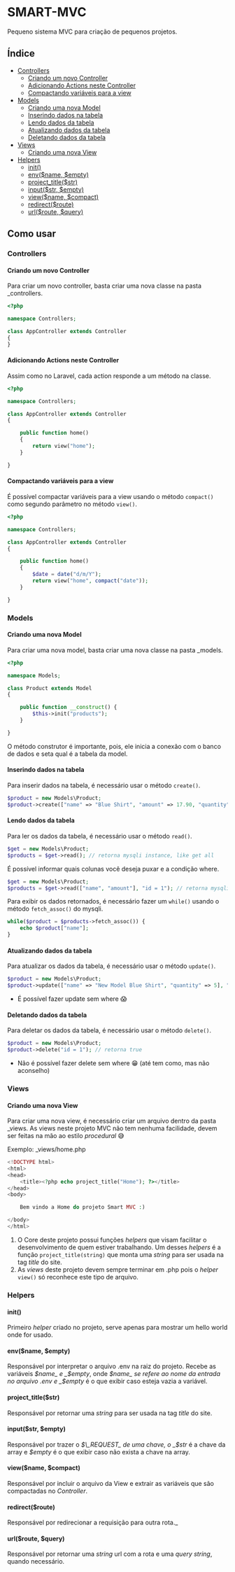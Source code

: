 # SMART-MVC

Pequeno sistema MVC para criação de pequenos projetos.

## Índice

- [Controllers]
	- [Criando um novo Controller]
	- [Adicionando Actions neste Controller]
	- [Compactando variáveis para a view]
- [Models]
	- [Criando uma nova Model]
	- [Inserindo dados na tabela]
	- [Lendo dados da tabela]
	- [Atualizando dados da tabela]
	- [Deletando dados da tabela]
- [Views]
	- [Criando uma nova View]
- [Helpers]
	- [init()]
	- [env($name, $empty)]
	- [project_title($str)]
	- [input($str, $empty)]
	- [view($name, $compact)]
	- [redirect($route)]
	- [url($route, $query)]

## Como usar

### Controllers

#### Criando um novo Controller

Para criar um novo controller, basta criar uma nova classe na pasta \_controllers.

```php
<?php

namespace Controllers;

class AppController extends Controller
{
}
```

#### Adicionando Actions neste Controller

Assim como no Laravel, cada action responde a um método na classe.

```php
<?php

namespace Controllers;

class AppController extends Controller
{

	public function home()
	{
		return view("home");
	}

}
```

#### Compactando variáveis para a view

É possível compactar variáveis para a view usando o método `compact()` como segundo parâmetro no método `view()`.

```php
<?php

namespace Controllers;

class AppController extends Controller
{

	public function home()
	{
		$date = date("d/m/Y");
		return view("home", compact("date"));
	}

}
```

### Models

#### Criando uma nova Model

Para criar uma nova model, basta criar uma nova classe na pasta \_models.

```php
<?php

namespace Models;

class Product extends Model
{

	public function __construct() {
		$this->init("products");
	}

}

```

O método construtor é importante, pois, ele inicia a conexão com o banco de dados e seta qual é a tabela da model.

#### Inserindo dados na tabela

Para inserir dados na tabela, é necessário usar o método `create()`.

```php
$product = new Models\Product;
$product->create(["name" => "Blue Shirt", "amount" => 17.90, "quantity" => 10]); // retorna true
```

#### Lendo dados da tabela

Para ler os dados da tabela, é necessário usar o método `read()`.

```php
$get = new Models\Product;
$products = $get->read(); // retorna mysqli instance, like get all
```

É possível informar quais colunas você deseja puxar e a condição where.

```php
$get = new Models\Product;
$products = $get->read(["name", "amount"], "id = 1"); // retorna mysqli instance
```

Para exibir os dados retornados, é necessário fazer um `while()` usando o método `fetch_assoc()` do mysqli.

```php
while($product = $products->fetch_assoc()) {
	echo $product["name"];
}
```

#### Atualizando dados da tabela

Para atualizar os dados da tabela, é necessário usar o método `update()`.

```php
$product = new Models\Product;
$product->update(["name" => "New Model Blue Shirt", "quantity" => 5], "id = 1"); // retorna true
```

* É possível fazer update sem where 😱

#### Deletando dados da tabela

Para deletar os dados da tabela, é necessário usar o método `delete()`.

```php
$product = new Models\Product;
$product->delete("id = 1"); // retorna true
```

* Não é possível fazer delete sem where 😁 (até tem como, mas não aconselho)

### Views

#### Criando uma nova View

Para criar uma nova view, é necessário criar um arquivo dentro da pasta \_views. As views neste projeto MVC não tem nenhuma facilidade, devem ser feitas na mão ao estilo _procedural_ 😅

Exemplo: \_views/home.php
```php
<!DOCTYPE html>
<html>
<head>
	<title><?php echo project_title("Home"); ?></title>
</head>
<body>

	Bem vindo a Home do projeto Smart MVC :)

</body>
</html>
```

1. O Core deste projeto possui funções _helpers_ que visam facilitar o desenvolvimento de quem estiver trabalhando. Um desses _helpers_ é a função `project_title(string)` que monta uma _string_ para ser usada na tag _title_ do site.
2. As _views_ deste projeto devem sempre terminar em .php pois o _helper_ `view()` só reconhece este tipo de arquivo.

### Helpers

#### init()
Primeiro _helper_ criado no projeto, serve apenas para mostrar um hello world onde for usado.

#### env($name, $empty)
Responsável por interpretar o arquivo .env na raiz do projeto.
Recebe as variáveis _$name_ e _$empty_, onde _$name_ se refere ao nome da entrada no arquivo .env e _$empty_ é o que exibir caso esteja vazia a variável.

#### project_title($str)
Responsável por retornar uma _string_ para ser usada na tag _title_ do site.

#### input($str, $empty)
Responsável por trazer o _$\_REQUEST_ de uma chave, o _$str_ é a chave da array e _$empty_ é o que exibir caso não exista a chave na array.

#### view($name, $compact)
Responsável por incluir o arquivo da View e extrair as variáveis que são compactadas no _Controller_.

#### redirect($route)
Responsável por redirecionar a requisição para outra rota._

#### url($route, $query)
Responsável por retornar uma _string_ url com a rota e uma _query string_, quando necessário.

[Controllers]: #controllers
[Criando um novo Controller]: #criando-um-novo-controller
[Adicionando Actions neste Controller]: #adicionando-actions-neste-controller
[Compactando variáveis para a view]: #compactando-variáveis-para-a-view
[Models]: #models
[Criando uma nova Model]: #criando-uma-nova-model
[Inserindo dados na tabela]: #inserindo-dados-na-tabela
[Lendo dados da tabela]: #lendo-dados-da-tabela
[Atualizando dados da tabela]: #atualizando-dados-da-tabela
[Deletando dados da tabela]: #deletando-dados-da-tabela
[Views]: #views
[Criando uma nova View]: #criando-uma-nova-view
[Helpers]: #helpers
[init()]: #init
[env($name, $empty)]: #envname-empty
[project_title($str)]: #project_titlestr
[input($str, $empty)]: #inputstr-empty
[view($name, $compact)]: #viewname-compact
[redirect($route)]: #redirectroute
[url($route, $query)]: #urlroute-query
